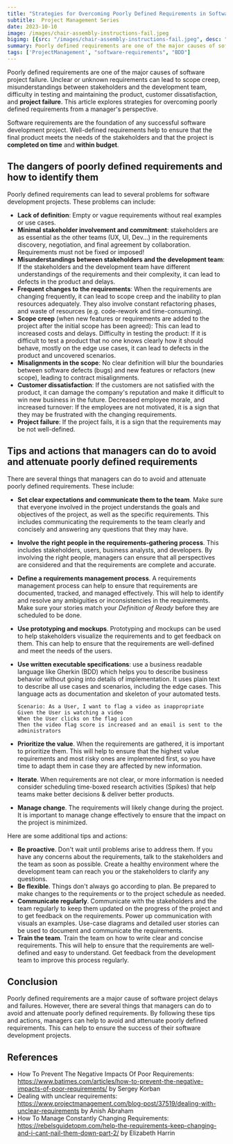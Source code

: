 ```yaml
---
title: "Strategies for Overcoming Poorly Defined Requirements in Software Development as a Manager"
subtitle:  Project Management Series
date: 2023-10-10
image: /images/chair-assembly-instructions-fail.jpeg
bigimg: [{src: "/images/chair-assembly-instructions-fail.jpeg", desc: ""}]
summary: Poorly defined requirements are one of the major causes of software project failure. Unclear or unknown requirements can lead to scope creep, misunderstandings between stakeholders and the development team, difficulty in testing and maintaining the product, customer dissatisfaction, and project failure. This article explores strategies for overcoming poorly defined requirements from a manager's perspective.
tags: ['ProjectManagement', "software-requirements", "BDD"]
---
```


Poorly defined requirements are one of the major causes of software project failure. Unclear or unknown requirements can lead to scope creep, misunderstandings between stakeholders and the development team, difficulty in testing and maintaining the product, customer dissatisfaction, and **project failure**. This article explores strategies for overcoming poorly defined requirements from a manager's perspective.

Software requirements are the foundation of any successful software development project. Well-defined requirements help to ensure that the final product meets the needs of the stakeholders and that the project is **completed on time** and **within budget**.

## The dangers of poorly defined requirements and how to identify them

Poorly defined requirements can lead to several problems for software development projects. These problems can include:

- **Lack of definition**:  Empty or vague requirements without real examples or use cases.
- **Minimal stakeholder involvement and commitment**: stakeholders are as essential as the other teams (UX, UI, Dev...)  in the requirements discovery, negotiation, and final agreement by collaboration. Requirements must not be fixed or imposed!
- **Misunderstandings between stakeholders and the development team**: If the stakeholders and the development team have different understandings of the requirements and their complexity, it can lead to defects in the product and delays.
- **Frequent changes to the requirements**: When the requirements are changing frequently, it can lead to scope creep and the inability to plan resources adequately. They also involve constant refactoring phases, and waste of resources (e.g. code-rework and time-consuming).
- **Scope creep**  (when new features or requirements are added to the project after the initial scope has been agreed): This can lead to increased costs and delays.
Difficulty in testing the product: If it is difficult to test a product that no one knows clearly how it should behave, mostly on the edge use cases, it can lead to defects in the product and uncovered scenarios.
- **Misalignments in the scope**: No clear definition will blur the boundaries between software defects (bugs) and new features or refactors (new scope), leading to contract misalignments.
- **Customer dissatisfaction**: If the customers are not satisfied with the product, it can damage the company's reputation and make it difficult to win new business in the future.
Decreased employee morale, and increased turnover: If the employees are not motivated, it is a sign that they may be frustrated with the changing requirements.
- **Project failure**: If the project fails, it is a sign that the requirements may be not well-defined.

## Tips and actions that managers can do to avoid and attenuate poorly defined requirements
There are several things that managers can do to avoid and attenuate poorly defined requirements. These include:

- **Set clear expectations and communicate them to the team**. Make sure that everyone involved in the project understands the goals and objectives of the project, as well as the specific requirements. This includes communicating the requirements to the team clearly and concisely and answering any questions that they may have.
- **Involve the right people in the requirements-gathering process**. This includes stakeholders, users, business analysts, and developers. By involving the right people, managers can ensure that all perspectives are considered and that the requirements are complete and accurate.
- **Define a requirements management process**. A requirements management process can help to ensure that requirements are documented, tracked, and managed effectively. This will help to identify and resolve any ambiguities or inconsistencies in the requirements. Make sure your stories match your *Definition of Ready* before they are scheduled to be done.
- **Use prototyping and mockups**. Prototyping and mockups can be used to help stakeholders visualize the requirements and to get feedback on them. This can help to ensure that the requirements are well-defined and meet the needs of the users.
- **Use written executable specifications**: use a business readable language like Gherkin (BDD) which helps you to describe business behavior without going into details of implementation.  It uses plain text to describe all use cases and scenarios, including the edge cases. This language acts as documentation and skeleton of your automated tests.

      Scenario: As a User, I want to flag a video as inappropriate
      Given the User is watching a video
      When the User clicks on the flag icon
      Then the video flag score is increased and an email is sent to the administrators

- **Prioritize the value**. When the requirements are gathered, it is important to prioritize them. This will help to ensure that the highest value requirements and most risky ones are implemented first, so you have time to adapt them in case they are affected by new information.
- **Iterate**. When requirements are not clear, or more information is needed consider scheduling time-boxed research activities (Spikes) that help teams make better decisions & deliver better products.
- **Manage change**. The requirements will likely change during the project. It is important to manage change effectively to ensure that the impact on the project is minimized.

Here are some additional tips and actions:

- **Be proactive**. Don't wait until problems arise to address them. If you have any concerns about the requirements, talk to the stakeholders and the team as soon as possible. Create a healthy environment where the development team can reach you or the stakeholders to clarify any questions.
- **Be flexible**. Things don't always go according to plan. Be prepared to make changes to the requirements or to the project schedule as needed.
- **Communicate regularly**. Communicate with the stakeholders and the team regularly to keep them updated on the progress of the project and to get feedback on the requirements.
Power up communication with visuals an examples. Use-case diagrams and detailed user stories can be used to document and communicate the requirements.
- **Train the team**. Train the team on how to write clear and concise requirements. This will help to ensure that the requirements are well-defined and easy to understand. Get feedback from the development team to improve this process regularly.


## Conclusion
Poorly defined requirements are a major cause of software project delays and failures. However, there are several things that managers can do to avoid and attenuate poorly defined requirements. By following these tips and actions, managers can help to avoid and attenuate poorly defined requirements. This can help to ensure the success of their software development projects.

## References
- How To Prevent The Negative Impacts Of Poor Requirements: https://www.batimes.com/articles/how-to-prevent-the-negative-impacts-of-poor-requirements/ by Sergey Korban
- Dealing with unclear requirements: https://www.projectmanagement.com/blog-post/37519/dealing-with-unclear-requirements by Anish Abraham
- How To Manage Constantly Changing Requirements: https://rebelsguidetopm.com/help-the-requirements-keep-changing-and-i-cant-nail-them-down-part-2/ by Elizabeth Harrin
